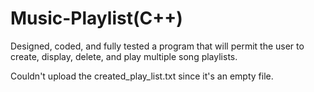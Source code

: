 # Music-Playlist(C++)
Designed, coded, and fully tested a program that will permit the user to create, display, delete, and play multiple song playlists.

Couldn't upload the created_play_list.txt since it's an empty file.
